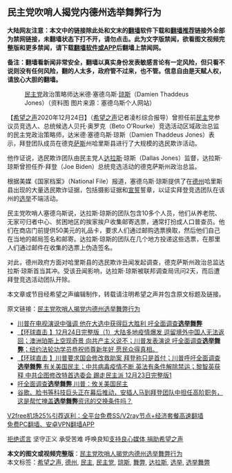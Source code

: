  <h2>民主党吹哨人揭党内德州选举舞弊行为</h2> <p class="notice"><b>大陆网友注意：本文中的链接除此处和文末的<a href="https://github.com/bannedbook/fanqiang" >翻墙</a>软件下载和<a href="https://github.com/killgcd/justmysocks/blob/master/README.md">翻墙推荐</a>链接外全部为禁网链接，未翻墙状态下打不开，请勿点击。此为文字版禁闻，欲看图文视频完整版和更多禁闻，请下载<a href="https://github.com/bannedbook/fanqiang">翻墙软件或APP</a>后翻墙上禁闻网。</p><p>备注：翻墙看新闻非常安全，翻墙以真实身份发表敏感言论有一定风险，但只看不说则没有任何风险，翻的人太多，政府管不过来，也不管。信息自由是天赋人权，请放心大胆的翻墙。</b></p>  <div class="entry"> <figure><figcaption><a href="https://www.bannedbook.org/bnews/tag/%e6%b0%91%e4%b8%bb%e5%85%9a/" class="st_tag internal_tag" rel="tag" title="标签 民主党 下的日志">民主党</a>政治策略师达米德·塞德乌斯·<a href="https://www.bannedbook.org/bnews/tag/%E7%90%BC%E6%96%AF/" class="st_tag internal_tag" rel="tag" title="标签 琼斯 下的日志">琼斯</a>（Damien Thaddeus Jones）（资料图 图片来源：塞德乌斯个人网站）</figcaption></figure> <p>【<span class='wp_keywordlink_affiliate'><a href="https://www.soundofhope.org" title="希望之声" target="_blank">希望之声</a></span>2020年12月24日】（<a href="https://www.bannedbook.org/bnews/tag/%e5%b8%8c%e6%9c%9b%e4%b9%8b%e5%a3%b0/" class="st_tag internal_tag" rel="tag" title="标签 希望之声 下的日志">希望之声</a>记者凌杉综合报导）曾担任前<a href="https://www.bannedbook.org/bnews/tag/%e6%b0%91%e4%b8%bb/" class="st_tag internal_tag" rel="tag" title="标签 民主 下的日志">民主</a>党参议员竞选人、总统候选人贝托·奥罗克（Beto O’Rourke）竞选活动区域政治总监的民主党政治策略师，达米德·塞德乌斯·琼斯（Damien Thaddeus Jones）表示，拜登团队成员在德克<span class='wp_keywordlink'><a href="https://www.bannedbook.org/forum5/topic42.html" title="萨斯、诚信与自救" target="_blank">萨斯</a></span>州哈里斯县进行了大规模的选民欺诈活动。</p> <p>他作证说，选民欺诈团队由民主党人<a href="https://www.bannedbook.org/bnews/tag/%E8%BE%BE%E6%8B%89%E6%96%AF/" class="st_tag internal_tag" rel="tag" title="标签 达拉斯 下的日志">达拉斯</a>·琼斯（Dallas Jones）监督，达拉斯·琼斯曾担任乔·拜登（Joe Biden）总统竞选活动的德克萨斯州政治总监。</p>  <p>根据美媒《国家档案》（National File）报道，塞德乌斯·琼斯提供了在<a href="https://www.bannedbook.org/bnews/tag/%e5%be%b7%e5%b7%9e/" class="st_tag internal_tag" rel="tag" title="标签 德州 下的日志">德州</a>哈里斯县出现的大量选民欺诈证据，包括摄影证据和<span class='wp_keywordlink'><a href="https://www.bannedbook.org/forum5/topic17.html" title="宣誓与预言" target="_blank">宣誓</a></span>誓章，以证实拜登竞选团队在该州的<a href="https://www.bannedbook.org/bnews/tag/%e9%80%89%e4%b8%be/" class="st_tag internal_tag" rel="tag" title="标签 选举 下的日志">选举</a>不端活动。</p> <p>民主党吹哨人塞德乌斯说，达拉斯·琼斯的团队包含10多个人员，他们从养老院、无家可归者中心、贫困地区的挨家挨户收集邮寄选票，通常打扮成人口普查员。他们在商店门前提供50美元的礼品卡，要求人们通过邮购选票换取，然后他们自己在当地的邮局签名和邮寄。达拉斯·琼斯的团队在几个地方投递这些选票，在那里人们通过邮件在收集的选票上伪造签名。</p>  <p>对此，德州政府方面对哈里斯县的选民欺诈丑闻发起调查，德克萨斯州政治总监达拉斯·琼斯首当其冲。受该丑闻影响，达拉斯·琼斯被联邦调查局讯问2天，而后遭拜登竞选活动团队开除。</p> <p>本文章或节目经希望之声编辑制作，转载请注明希望之声并包含原文标题及链接。</p>  <p>原文链接：<a class="src_link"  href="https://www.soundofhope.org/post/456937" target="_blank">民主党吹哨人揭党内德州选举舞弊行为</a></p> <ul class='op-related-articles' title='相关阅读'> <li><a href='https://www.bannedbook.org/bnews/bannedvideo/20201225/1454392.html' target='_blank'>川普在电视演说中强调 他在大选中获得巨大胜利 吁全面调查<b>选举舞弊</b></a></li> <li><a href='https://www.bannedbook.org/bnews/bannedvideo/20201224/1454330.html' target='_blank'>【环球直击 】12月24日完整版（1）大陆多地疫情爆发 逗留境外中国人无法返回；澳洲珀斯上空现奇景 向共产主义说不；川普发表演说 吁全面调查<b>选举舞弊</b>；纽约法轮功学员恭祝师尊新年好 愿民众得真相。</a></li> <li><a href='https://www.bannedbook.org/bnews/bannedvideo/20201224/1453888.html' target='_blank'>【环球直击 】川普要求国会修改救助案 拜登称只是首付；川普呼吁全面调查<b>选举舞弊</b> 有关美国民主；中共病毒疫情不断 英法有条件解除禁运；黎智英获释 中共企图修改特首选委会 踢走民主派 12月23日完整版1</a></li> <li><a href='https://www.bannedbook.org/bnews/bannedvideo/20201224/1453718.html' target='_blank'>吁全面调查<b>选举舞弊</b> 川普：攸关美国民主</a></li> <li><a href='https://www.bannedbook.org/bnews/bannedvideo/20201223/1453669.html' target='_blank'>谷歌、脸书等科技巨头正在幕后推动，安插人马到拜登团队中担任高阶职务，这是帮忙掩盖<b>选举舞弊</b>资讯的交换条件吗？</a></li> </ul> <p class="texttj"> <a href="https://github.com/bannedbook/fanqiang/wiki/V2ray%E6%9C%BA%E5%9C%BA" target="_blank">V2free机场25%引荐返利：全平台免费SS/V2ray节点+经济套餐高速翻墙</a><br/> <a href="https://github.com/bannedbook/fanqiang/wiki/%E7%A6%81%E9%97%BB%E7%BD%91%E5%AE%89%E5%8D%93%E7%BF%BB%E5%A2%99%E6%96%B0%E9%97%BBAPP" target="_blank">免费PC翻墙、安卓VPN翻墙APP</a></p><p><span class='wp_keywordlink'><a href="https://www.bannedbook.org/forum2/topic1584.html" title="《拒绝谎言》" target="_blank">拒绝谎言</a></span> 坚守正义 承受苦难 呼唤良知<a href="/page/donate">支持良心媒体 捐助希望之声</a></p><a name='sharetosocial'></a>       <div><b>本文的图文或视频完整版</b>：<a href='https://www.bannedbook.org/bnews/comments/20201225/1454435.html'>民主党吹哨人揭党内德州选举舞弊行为</a></div>  </div><!--END ENTRY--> <div class="postfooter"> <div>本文标签：<a href="https://www.bannedbook.org/bnews/tag/%e5%b8%8c%e6%9c%9b%e4%b9%8b%e5%a3%b0/" rel="tag">希望之声</a>, <a href="https://www.bannedbook.org/bnews/tag/%e5%be%b7%e5%b7%9e/" rel="tag">德州</a>, <a href="https://www.bannedbook.org/bnews/tag/%e6%b0%91%e4%b8%bb/" rel="tag">民主</a>, <a href="https://www.bannedbook.org/bnews/tag/%e6%b0%91%e4%b8%bb%e5%85%9a/" rel="tag">民主党</a>, <a href="https://www.bannedbook.org/bnews/tag/%E7%90%BC%E6%96%AF/" rel="tag">琼斯</a>, <a href="https://www.bannedbook.org/bnews/tag/%E8%88%9E%E5%BC%8A/" rel="tag">舞弊</a>, <a href="https://www.bannedbook.org/bnews/tag/%E8%BE%BE%E6%8B%89%E6%96%AF/" rel="tag">达拉斯</a>, <a href="https://www.bannedbook.org/bnews/tag/%e9%80%89%e4%b8%be/" rel="tag">选举</a>, <a href="https://www.bannedbook.org/bnews/tag/%E9%80%89%E4%B8%BE%E8%88%9E%E5%BC%8A/" rel="tag">选举舞弊</a></div>  </div><!--END POSTFOOTER--> 